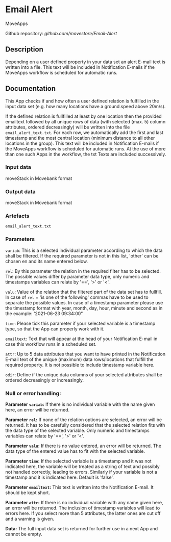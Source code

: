 # Email Alert
MoveApps

Github repository: *github.com/movestore/Email-Alert*

## Description
Depending on a user defined property in your data set an alert E-mail text is written into a file. This text will be included in Notification E-mails if the MoveApps workflow is scheduled for automatic runs.

## Documentation
This App checks if and how often a user defined relation is fulfilled in the input data set (e.g. how many locations have a ground.speed above 20m/s).

If the defined relation is fullfilled at least by one location then the provided emailtext followed by all unique rows of data (with selected (max. 5) column attributes, ordered decreasingly) will be written into the file `email_alert_text.txt`. For each row, we automatically add the first and last timestamp and the most central location (minimum distance to all other locations in the group). This text will be included in Notification E-mails if the MoveApps workflow is scheduled for automatic runs. At the use of more than one such Apps in the workflow, the txt Texts are included successively.

### Input data
moveStack in Movebank format

### Output data
moveStack in Movebank format

### Artefacts
`email_alert_text.txt` 

### Parameters 
`variab`: This is a selected individual parameter according to which the data shall be filtered. If the required parameter is not in this list, 'other' can be chosen en and its name entered below.

`rel`: By this parameter the relation in the required filter has to be selected. The possible values differ by parameter data type, only numeric and timestamps variables can relate by '==', '>' or '<'.

`valu`: Value of the relation that the filtered part of the data set has to fullfill. In case of `rel` = 'is one of the following' commas have to be used to separate the possible values. In case of a timestamp parameter please use the timestamp format with year, month, day, hour, minute and second as in the example: '2021-06-23 09:34:00"

`time`: Please tick this parameter if your selected variable is a timestamp type, so that the App can properly work with it.

`emailtext`: Text that will appear at the head of your Notification E-mail in case this workflow runs in a scheduled set.

`attr`: Up to 5 data attributes that you want to have printed in the Notification E-mail text of the unique (maximum) data rows/locations that fulfill the required property. It is not possible to include timestamp variable here.

`odir`: Define if the unique data columns of your selected attributes shall be ordered decreasingly or increasingly.

### Null or error handling:
**Parameter `variab`:** If there is no individual variable with the name given here, an error will be returned.

**Parameter `rel`:** If none of the relation options are selected, an error will be returned. It has to be carefully considered that the selected relation fits with the data type of the selected variable. Only numeric and timestamps variables can relate by '==', '>' or '<'.

**Parameter `valu`:** If there is no value entered, an error will be returned. The data type of the entered value has to fit with the selected variable.

**Parameter `time`:** If the selected variable is a timestamp and it was not indicated here, the variable will be treated as a string of text and possibly not handled correctly, leading to errors. Similarly if your variable is not a timestamp and it is indicated here. Default is 'false'.

**Parameter `emailtext`:** This text is written into the Notification E-mail. It should be kept short.

**Parameter `attr`:** If there is no individual variable with any name given here, an error will be returned. The inclusion of timestamp variables will lead to errors here. If you select more than 5 attributes, the latter ones are cut off and a warning is given.

**Data:** The full input data set is returned for further use in a next App and cannot be empty.
